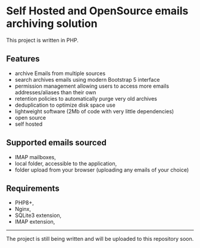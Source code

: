 # Self Hosted and OpenSource emails archiving solution

This project is written in PHP.

## Features
* archive Emails from multiple sources
* search archives emails using modern Bootstrap 5 interface
* permission management allowing users to access more emails addresses/aliases than their own
* retention policies to automatically purge very old archives
* deduplication to optimize disk space use
* lightweight software (2Mb of code with very little dependencies)
* open source
* self hosted

## Supported emails sourced

* IMAP mailboxes, 
* local folder, accessible to the application, 
* folder upload from your browser (uploading any emails of your choice)

## Requirements

* PHP8+,
* Nginx,
* SQLite3 extension, 
* IMAP extension,

---

The project is still being written and will be uploaded to this repository soon.
